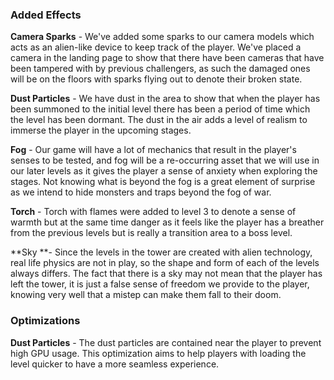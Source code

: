 ### Added Effects

**Camera Sparks** - We've added some sparks to our camera models which acts as an alien-like device to keep track of the player. We've placed a camera in the landing page to show that there have been cameras that have been tampered with by previous challengers, as such the damaged ones will be on the floors with sparks flying out to denote their broken state.

**Dust Particles** - We have dust in the area to show that when the player has been summoned to the initial level there has been a period of time which the level has been dormant. The dust in the air adds a level of realism to immerse the player in the upcoming stages.

**Fog** - Our game will have a lot of mechanics that result in the player's senses to be tested, and fog will be a re-occurring asset that we will use in our later levels as it gives the player a sense of anxiety when exploring the stages. Not knowing what is beyond the fog is a great element of surprise as we intend to hide monsters and traps beyond the fog of war.

**Torch** - Torch with flames were added to level 3 to denote a sense of warmth but at the same time danger as it feels like the player has a breather from the previous levels but is really a transition area to a boss level.

**Sky **- Since the levels in the tower are created with alien technology, real life physics are not in play, so the shape and form of each of the levels always differs. The fact that there is a sky may not mean that the player has left the tower, it is just a false sense of freedom we provide to the player, knowing very well that a mistep can make them fall to their doom.

### Optimizations 

**Dust Particles** - The dust particles are contained near the player to prevent high GPU usage. This optimization aims to help players with loading the level quicker to have a more seamless experience.